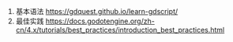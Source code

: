 1. 基本语法
https://gdquest.github.io/learn-gdscript/
2. 最佳实践
https://docs.godotengine.org/zh-cn/4.x/tutorials/best_practices/introduction_best_practices.html